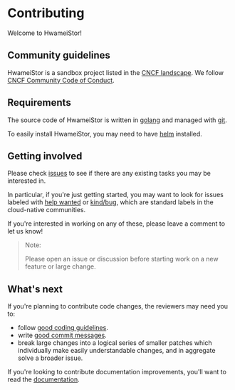 # Contributing

Welcome to HwameiStor!

## Community guidelines

HwameiStor is a sandbox project listed in the [CNCF landscape](https://landscape.cncf.io/?selected=hwamei-stor).
We follow [CNCF Community Code of Conduct](https://github.com/cncf/foundation/blob/main/code-of-conduct.md).

## Requirements

The source code of HwameiStor is written in [golang](https://golang.org/doc/install)
and managed with [git](https://git-scm.com/downloads).

To easily install HwameiStor, you may need to have [helm](https://helm.sh/) installed.

## Getting involved

Please check [issues](https://github.com/hwameistor/hwameistor/issues)
to see if there are any existing tasks you may be interested in.

In particular, if you're just getting started, you may want to look for issues labeled with
[help wanted](https://github.com/hwameistor/hwameistor/issues?q=is%3Aissue+is%3Aopen+label%3A%22help+wanted%22)
or [kind/bug](https://github.com/hwameistor/hwameistor/issues?q=is%3Aissue+is%3Aopen+label%3Akind%2Fbug),
which are standard labels in the cloud-native communities.

If you're interested in working on any of these, please leave a comment to let us know!

> Note:
>
> Please open an issue or discussion before starting work on a new feature or large change.

## What's next

If you're planning to contribute code changes, the reviewers may need you to:

- follow [good coding guidelines](https://github.com/golang/go/wiki/CodeReviewComments).
- write [good commit messages](https://chris.beams.io/posts/git-commit/).
- break large changes into a logical series of smaller patches which individually make easily understandable changes, and in aggregate solve a broader issue.

If you're looking to contribute documentation improvements, you'll want to read the
[documentation](https://hwameistor.io/docs/intro).
